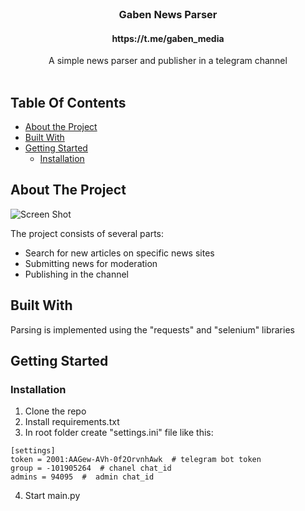 <br/>
<p align="center">
  <h3 align="center">Gaben News Parser</h3>
  <h4 align="center">https://t.me/gaben_media</h4>

  <p align="center">
    A simple news parser and publisher in a telegram channel
    <br/>
    <br/>
  </p>
</p>



## Table Of Contents

* [About the Project](#about-the-project)
* [Built With](#built-with)
* [Getting Started](#getting-started)
  * [Installation](#installation)

## About The Project

![Screen Shot](https://user-images.githubusercontent.com/97606234/150347270-83c53cd2-6415-4ab7-8bb2-582e6989f048.png)

The project consists of several parts:
* Search for new articles on specific news sites
* Submitting news for moderation
* Publishing in the channel

## Built With

Parsing is implemented using the "requests" and "selenium" libraries

## Getting Started


### Installation

1. Clone the repo
2. Install requirements.txt
3. In root folder create "settings.ini" file like this:

```
[settings]
token = 2001:AAGew-AVh-0f2OrvnhAwk  # telegram bot token
group = -101905264  # chanel chat_id
admins = 94095  #  admin chat_id
```

4. Start main.py
